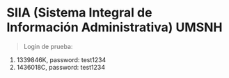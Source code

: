 # SIIA (Sistema Integral de Información Administrativa) UMSNH

> Login de prueba:


<ol>
  <li>1339846K, password: test1234</li>
  <li>1436018C, password: test1234</li>
</ol>


